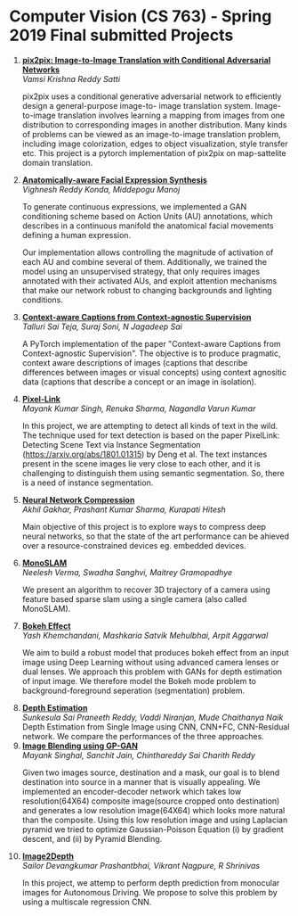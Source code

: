 <h1>Computer Vision (CS 763) - Spring 2019 Final submitted Projects</h1>

<ol>
  <li><b><a href="https://github.com/vamsi3/pix2pix">pix2pix: Image-to-Image Translation with Conditional Adversarial Networks</a></b><br>
  <i>Vamsi Krishna Reddy Satti</i> <br>
  
  pix2pix uses a conditional generative adversarial network to efficiently design a general-purpose image-to- image translation system. Image-to-image translation involves learning a mapping from images from one distribution to corresponding images in another distribution. Many kinds of problems can be viewed as an image-to-image translation problem, including image colorization, edges to object visualization, style transfer etc. This project is a pytorch implementation of pix2pix on map-sattelite domain translation.
  
 <li><b><a href="https://github.com/scopegeneral/Anatomically-aware-Facial-Expression-Synthesis"> Anatomically-aware Facial Expression Synthesis</a></b> <br>
  <i>Vighnesh Reddy Konda, Middepogu Manoj</i> </br>
  
  To generate continuous expressions, we implemented a GAN conditioning scheme based on Action Units (AU) annotations, which describes in a continuous manifold the anatomical facial movements defining a human expression.

Our implementation allows controlling the magnitude of activation of each AU and combine several of them. Additionally, we trained the model using an unsupervised strategy, that only requires images annotated with their activated AUs, and exploit attention mechanisms that make our network robust to changing backgrounds and lighting conditions.

<li><b><a href="https://github.com/surajsoni5/Context-Aware-Image-Captioning">Context-aware Captions from Context-agnostic Supervision</a></b></br>
  <i>Talluri Sai Teja, Suraj Soni, N Jagadeep Sai</i><br>
  
  A PyTorch implementation of the paper "Context-aware Captions from Context-agnostic Supervision". The objective is to produce pragmatic, context aware descriptions of images (captions that describe differences between images or visual concepts) using context agnositic data (captions that describe a concept or an image in isolation). 

<li><b><a href="https://github.com/Autonise-AI/Text-Recognition">Pixel-Link</a></b><br>
  <i>Mayank Kumar Singh, Renuka Sharma, Nagandla Varun Kumar</i>
  
  In this project, we are attempting to detect all kinds of text in the wild. The technique used for text detection is based on the paper PixelLink: Detecting Scene Text via Instance Segmentation (https://arxiv.org/abs/1801.01315) by Deng et al. The text instances present in the scene images lie very close to each other, and it is challenging to distinguish them using semantic segmentation. So, there is a need of instance segmentation.

<li><b><a href="https://github.com/prashantksharma/neural-network-compression">Neural Network Compression</a></b><br>
  <i>Akhil Gakhar, Prashant Kumar Sharma, Kurapati Hitesh</i><br>
  
  Main objective of this project is to explore ways to compress deep neural networks, so that the state of the art performance can be ahieved over a resource-constrained devices eg. embedded devices.
  
<li><b><a href="https://github.com/youknowwho-07/CV-Project">MonoSLAM</a></b><br>
  <i>Neelesh Verma, Swadha Sanghvi, Maitrey Gramopadhye</i><br>
  
  We present an algorithm to recover 3D trajectory of a camera using feature based sparse slam using a single camera (also called MonoSLAM).
  
  
<li><b><a href="https://github.com/arpit-1110/Bokeh-Effect">Bokeh Effect</a></b><br>
  <i>Yash Khemchandani, Mashkaria Satvik Mehulbhai, Arpit Aggarwal</i><br>
  
  We aim to build a robust model that produces bokeh effect from an input image using Deep Learning without using advanced camera lenses or dual lenses. We approach this problem with GANs for depth estimation of input image. We therefore model the Bokeh mode problem to background-foreground seperation (segmentation) problem.
  
  <li><b><a href="https://github.com/niranjan-v/Depth-Estimation-from-Single-Image">Depth Estimation</a></b><br>
    <i>Sunkesula Sai Praneeth Reddy, Vaddi Niranjan, Mude Chaithanya Naik</i><br>
      Depth Estimation from Single Image using CNN, CNN+FC, CNN-Residual network. We compare the performances of the three approaches.
  
  
  <li><b><a href="https://github.com/msinghal34/Image-Blending-using-GP-GANs">Image Blending using GP-GAN</a></b><br>
    <i>Mayank Singhal, Sanchit Jain, Chinthareddy Sai Charith Reddy</i><br>
 
   Given two images source, destination and a mask, our goal is to blend destination into source in a manner that is visually appealing. We implemented an encoder-decoder network which takes low resolution(64X64) composite image(source cropped onto destination) and generates a low resolution image(64X64) which looks more natural than the composite. Using this low resolution image and using Laplacian pyramid we tried to optimize Gaussian-Poisson Equation (i) by gradient descent, and (ii) by Pyramid Blending.

  <li><b><a href="https://github.com/lalit184/Image2Depth">Image2Depth</a></b><br>
    <i>Sailor Devangkumar Prashantbhai, Vikrant Nagpure, R Shrinivas</i><br>
  
  In this project, we attemp to perform depth prediction from monocular images for Autonomous Driving. We propose to solve this problem by using a multiscale regression CNN.

</ol>
